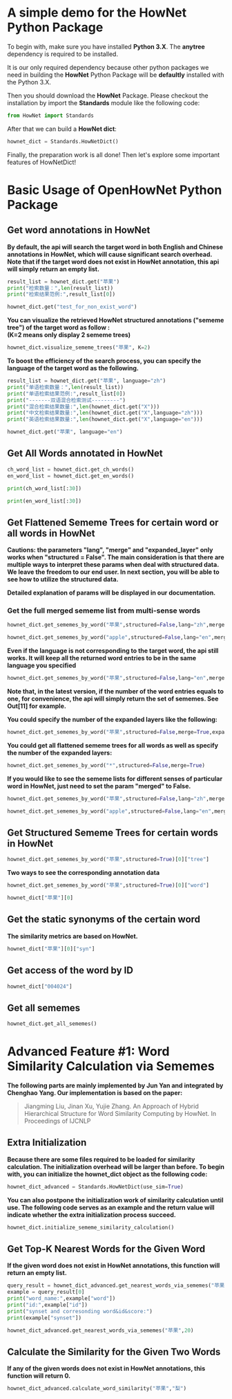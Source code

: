# A simple demo for the HowNet Python Package

To begin with, make sure you have installed **Python 3.X**.  The **anytree**
dependency is required to be installed.

It is our only required dependency
because other python packages we need in building the **HowNet** Python Package
will be **defaultly** installed with the Python 3.X. 

Then you should download
the **HowNet** Package.  Please checkout the installation by import the
**Standards** module like the following code:

```python
from HowNet import Standards
```

After that we can build a **HowNet dict**:

```python
hownet_dict = Standards.HowNetDict()
```

Finally, the preparation work is all done! Then let's explore some important
features of HowNetDict!

# Basic Usage of OpenHowNet Python Package

## Get word annotations in HowNet
<b> By default, the api will search the target
word in both English and Chinese annotations in HowNet, which will cause
significant search overhead. Note that if the target word does not exist in
HowNet annotation, this api will simply return an empty list. </b>

```python
result_list = hownet_dict.get("苹果")
print("检索数量：",len(result_list))
print("检索结果范例:",result_list[0])
```

```python
hownet_dict.get("test_for_non_exist_word")
```

<b> You can visualize the retrieved HowNet structured annotations ("sememe
tree") of the target word as follow : <br>
    (K=2 means only display 2 sememe
trees) </b>

```python
hownet_dict.visualize_sememe_trees("苹果", K=2)
```

<b> To boost the efficiency of the search process, you can specify the language
of the target word as the following. </b>

```python
result_list = hownet_dict.get("苹果", language="zh")
print("单语检索数量：",len(result_list))
print("单语检索结果范例:",result_list[0])
print("-------双语混合检索测试---------")
print("混合检索结果数量:",len(hownet_dict.get("X")))
print("中文检索结果数量:",len(hownet_dict.get("X",language="zh")))
print("英语检索结果数量:",len(hownet_dict.get("X",language="en")))
```

```python
hownet_dict.get("苹果", language="en")
```

## Get All Words annotated in HowNet

```python
ch_word_list = hownet_dict.get_ch_words()
en_word_list = hownet_dict.get_en_words()
```

```python
print(ch_word_list[:30])
```

```python
print(en_word_list[:30])
```

## Get Flattened Sememe Trees for certain word or all words in HowNet

<b>
Cautions: the parameters "lang", "merge" and "expanded_layer" only works when
"structured = False". The main consideration is that there are multiple ways to
interpret these params when deal with structured data. We leave the freedom to
our end user. In next section, you will be able to see how to utilize the
structured data.

   Detailed explanation of params will be displayed in our
documentation.</b>

### Get the full merged sememe list from multi-sense words

```python
hownet_dict.get_sememes_by_word("苹果",structured=False,lang="zh",merge=True)
```

```python
hownet_dict.get_sememes_by_word("apple",structured=False,lang="en",merge=True)
```

**Even if the language is not corresponding to the target word, the api still
works. It will keep all the returned word entries to be in the same language you
specified**

```python
hownet_dict.get_sememes_by_word("苹果",structured=False,lang="en",merge=True)
```

**Note that, in the latest version, if the number of the word entries equals to
one, for convenience, the api will simply return the set of sememes. See Out[11]
for example.**

<b> You could specify the number of the expanded layers like the following:</b>

```python
hownet_dict.get_sememes_by_word("苹果",structured=False,merge=True,expanded_layer=1)
```

<b>You could get all flattened sememe trees for all words as well as specify the
number of the expanded layers:</b>

```python
hownet_dict.get_sememes_by_word("*",structured=False,merge=True)
```

<b> If you would like to see the sememe lists for different senses of particular
word in HowNet,  just need to set the param "merged" to False.</b>

```python
hownet_dict.get_sememes_by_word("苹果",structured=False,lang="zh",merge=False)
```

```python
hownet_dict.get_sememes_by_word("apple",structured=False,lang="en",merge=False)
```

## Get Structured Sememe Trees for certain words in HowNet

```python
hownet_dict.get_sememes_by_word("苹果",structured=True)[0]["tree"]
```

<b> Two ways to see the corresponding annotation data </b>

```python
hownet_dict.get_sememes_by_word("苹果",structured=True)[0]["word"]
```

```python
hownet_dict["苹果"][0]
```

## Get the static synonyms of the certain word
<b>The similarity metrics are
based on HowNet.</b>

```python
hownet_dict["苹果"][0]["syn"]
```

## Get access of the word by ID

```python
hownet_dict["004024"]
```

## Get all sememes

```python
hownet_dict.get_all_sememes()
```

# Advanced Feature #1: Word Similarity Calculation via Sememes
<b>The following
parts are mainly implemented by Jun Yan and integrated by Chenghao Yang. Our
implementation is based on the paper: </b>

  >Jiangming Liu, Jinan Xu, Yujie
Zhang. An Approach of Hybrid Hierarchical Structure for Word Similarity
Computing by HowNet. In Proceedings of IJCNLP

## Extra Initialization

<b> Because there are some files required to be loaded for similarity
calculation. The initialization overhead will be larger than before. To begin
with, you can initialize the hownet_dict object as the following code:</b>

```python
hownet_dict_advanced = Standards.HowNetDict(use_sim=True)
```

<b>You can also postpone the initialization work of similarity calculation until
use. The following code serves as an example and the return value will indicate
whether the extra initialization process succeed.</b>

```python
hownet_dict.initialize_sememe_similarity_calculation()
```

## Get Top-K Nearest Words for the Given Word
<b>If the given word does not
exist in HowNet annotations, this function will return an empty list.</b>

```python
query_result = hownet_dict_advanced.get_nearest_words_via_sememes("苹果",20)
example = query_result[0]
print("word_name:",example["word"])
print("id:",example["id"])
print("synset and corresonding word&id&score:")
print(example["synset"])
```

```python
hownet_dict_advanced.get_nearest_words_via_sememes("苹果",20)
```

## Calculate the Similarity for the Given Two Words
<b>If any of the given words
does not exist in HowNet annotations, this function will return 0.</b>

```python
hownet_dict_advanced.calculate_word_similarity("苹果","梨")
```
